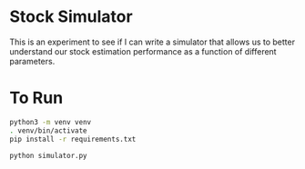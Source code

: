 # Stock Simulator

This is an experiment to see if I can write a simulator that allows us to better understand our stock estimation performance as a function of different parameters.

# To Run

```bash
python3 -m venv venv
. venv/bin/activate
pip install -r requirements.txt

python simulator.py
```